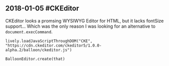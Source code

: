 ## 2018-01-05 #CKEditor


CKEditor looks a promsing WYSIWYG Editor for HTML, but it lacks fontSize support... Which was the only reason I was looking for an alternative to ``document.execCommand``.

```
lively.loadJavaScriptThroughDOM("CKE", "https://cdn.ckeditor.com/ckeditor5/1.0.0-alpha.2/balloon/ckeditor.js")

BalloonEditor.create(that)
```         